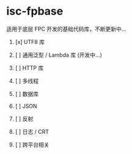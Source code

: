 # isc-fpbase

适用于底层 FPC 开发的基础代码库，不断更新中...

1. [x]  UTF8 库

2. [ ] 通用泛型 / Lambda 库 (开发中...)

3. [ ] HTTP 库

4. [ ] 多线程

5. [ ] 数据库

6. [ ] JSON

7. [ ] 反射

8. [ ] 日志 / CRT

9. [ ] 跨平台相关
